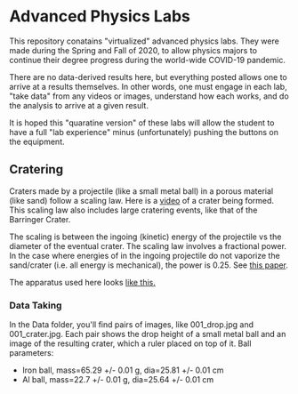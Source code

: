 # Advanced Physics Labs


This repository conatains "virtualized" advanced physics labs. They were made during the Spring and Fall of 2020, to allow physics majors to continue their degree progress during the world-wide COVID-19 pandemic. 

There are no data-derived results here, but everything posted allows one to arrive at a results themselves. In other words, one must engage in each lab, "take data" from any videos or images, understand how each works, and do the analysis to arrive at a given result.

It is hoped this "quaratine version" of these labs will allow the student to have a full "lab experience" minus (unfortunately) pushing the buttons on the equipment.

## Cratering

Craters made by a projectile (like a small metal ball) in a porous material (like sand) follow a scaling law. Here is a [video](Labs/Cratering/Apparatus/slmo_crater.mov) of a crater being formed. This scaling law also includes large cratering events, like that of the Barringer Crater.  

The scaling is between the ingoing (kinetic) energy of the projectile vs the diameter of the eventual crater.  The scaling law involves a fractional power.  In the case where energies of in the ingoing projectile do not vaporize the sand/crater (i.e. all energy is mechanical), the power is 0.25.  See [this paper](Labs/Cratering/Info/crater_paper.pdf).  

The apparatus used here looks [like this.](Labs/Cratering/Apparatus/app01.jpg)

### Data Taking

In the Data folder, you'll find pairs of images, like 001_drop.jpg and 001_crater.jpg.  Each pair shows the drop height of a small metal ball and an image of the resulting crater, which a ruler placed on top of it.  Ball parameters:

* Iron ball, mass=65.29 +/- 0.01 g, dia=25.81 +/- 0.01 cm
* Al ball, mass=22.7 +/- 0.01 g, dia=25.64 +/- 0.01 cm





